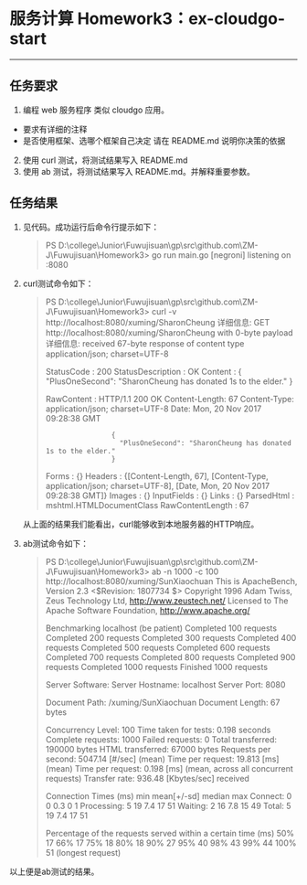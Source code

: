 # 服务计算 Homework3：ex-cloudgo-start

---

## 任务要求
1. 编程 web 服务程序 类似 cloudgo 应用。
* 要求有详细的注释
* 是否使用框架、选哪个框架自己决定 请在 README.md 说明你决策的依据
2. 使用 curl 测试，将测试结果写入 README.md
3. 使用 ab 测试，将测试结果写入 README.md。并解释重要参数。

## 任务结果
1. 见代码。成功运行后命令行提示如下：
    > PS D:\college\Junior\Fuwujisuan\gp\src\github.com\ZM-J\Fuwujisuan\Homework3> go run main.go
    > [negroni] listening on :8080

2. curl测试命令如下：
    > PS D:\college\Junior\Fuwujisuan\gp\src\github.com\ZM-J\Fuwujisuan\Homework3> curl -v http://localhost:8080/xuming/SharonCheung
    > 详细信息: GET http://localhost:8080/xuming/SharonCheung with 0-byte payload
    > 详细信息: received 67-byte response of content type application/json; charset=UTF-8
    > 
    > 
    > StatusCode        : 200
    > StatusDescription : OK
    > Content           : {
    >                       "PlusOneSecond": "SharonCheung has donated 1s to the elder."
    >                     }
    > 
    > RawContent        : HTTP/1.1 200 OK
    >                     Content-Length: 67
    >                     Content-Type: application/json; charset=UTF-8
    >                     Date: Mon, 20 Nov 2017 09:28:38 GMT
    > 
    >                     {
    >                       "PlusOneSecond": "SharonCheung has donated 1s to the elder."
    >                     }
    > 
    > Forms             : {}
    > Headers           : {[Content-Length, 67], [Content-Type, application/json; charset=UTF-8], [Date, Mon, 20 Nov 2017 09:28:38 GMT]}
    > Images            : {}
    > InputFields       : {}
    > Links             : {}
    > ParsedHtml        : mshtml.HTMLDocumentClass
    > RawContentLength  : 67

    从上面的结果我们能看出，curl能够收到本地服务器的HTTP响应。
3. ab测试命令如下：
    > PS D:\college\Junior\Fuwujisuan\gp\src\github.com\ZM-J\Fuwujisuan\Homework3> ab -n 1000 -c 100 http://localhost:8080/xuming/SunXiaochuan
    > This is ApacheBench, Version 2.3 <$Revision: 1807734 $>
    > Copyright 1996 Adam Twiss, Zeus Technology Ltd, http://www.zeustech.net/
    > Licensed to The Apache Software Foundation, http://www.apache.org/
    > 
    > Benchmarking localhost (be patient)
    > Completed 100 requests
    > Completed 200 requests
    > Completed 300 requests
    > Completed 400 requests
    > Completed 500 requests
    > Completed 600 requests
    > Completed 700 requests
    > Completed 800 requests
    > Completed 900 requests
    > Completed 1000 requests
    > Finished 1000 requests
    > 
    > 
    > Server Software:
    > Server Hostname:        localhost
    > Server Port:            8080
    > 
    > Document Path:          /xuming/SunXiaochuan
    > Document Length:        67 bytes
    > 
    > Concurrency Level:      100
    > Time taken for tests:   0.198 seconds
    > Complete requests:      1000
    > Failed requests:        0
    > Total transferred:      190000 bytes
    > HTML transferred:       67000 bytes
    > Requests per second:    5047.14 [#/sec] (mean)
    > Time per request:       19.813 [ms] (mean)
    > Time per request:       0.198 [ms] (mean, across all concurrent requests)
    > Transfer rate:          936.48 [Kbytes/sec] received
    > 
    > Connection Times (ms)
    >               min  mean[+/-sd] median   max
    > Connect:        0    0   0.3      0       1
    > Processing:     5   19   7.4     17      51
    > Waiting:        2   16   7.8     15      49
    > Total:          5   19   7.4     17      51
    > 
    > Percentage of the requests served within a certain time (ms)
    >   50%     17
    >   66%     17
    >   75%     18
    >   80%     18
    >   90%     27
    >   95%     40
    >   98%     43
    >   99%     44
    >  100%     51 (longest request)

以上便是ab测试的结果。